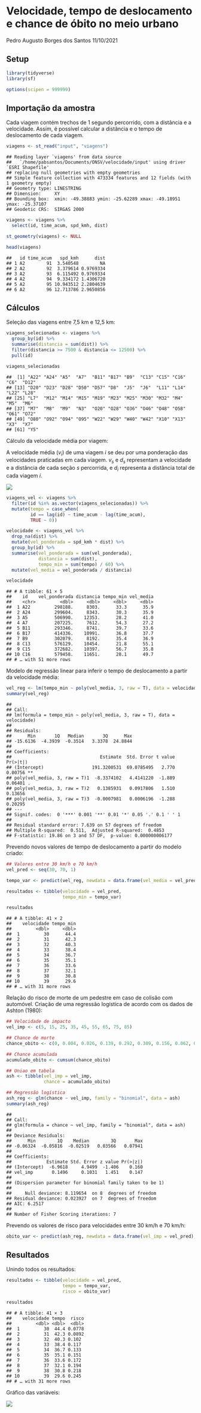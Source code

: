 Velocidade, tempo de deslocamento e chance de óbito no meio urbano
================
Pedro Augusto Borges dos Santos
11/10/2021

## Setup

``` r
library(tidyverse)
library(sf)

options(scipen = 999999)
```

## Importação da amostra

Cada viagem contém trechos de 1 segundo percorrido, com a distância e a
velocidade. Assim, é possível calcular a distância e o tempo de
deslocamento de cada viagem.

``` r
viagens <- st_read("input", "viagens")
```

    ## Reading layer `viagens' from data source 
    ##   `/home/pabsantos/Documents/ONSV/velocidade/input' using driver `ESRI Shapefile'
    ## replacing null geometries with empty geometries
    ## Simple feature collection with 473334 features and 12 fields (with 1 geometry empty)
    ## Geometry type: LINESTRING
    ## Dimension:     XY
    ## Bounding box:  xmin: -49.38883 ymin: -25.62289 xmax: -49.18951 ymax: -25.37107
    ## Geodetic CRS:  SIRGAS 2000

``` r
viagens <- viagens %>% 
  select(id, time_acum, spd_kmh, dist)

st_geometry(viagens) <- NULL

head(viagens)
```

    ##   id time_acum   spd_kmh      dist
    ## 1 A2        91  3.540548        NA
    ## 2 A2        92  3.379614 0.9769334
    ## 3 A2        93  6.115492 0.9769334
    ## 4 A2        94  9.334172 1.4306720
    ## 5 A2        95 10.943512 2.2804639
    ## 6 A2        96 12.713786 2.9650856

## Cálculos

Seleção das viagens entre 7,5 km e 12,5 km:

``` r
viagens_selecionadas <- viagens %>% 
  group_by(id) %>% 
  summarise(distancia = sum(dist)) %>% 
  filter(distancia >= 7500 & distancia <= 12500) %>% 
  pull(id)

viagens_selecionadas
```

    ##  [1] "A22" "A24" "A5"  "A7"  "B11" "B17" "B9"  "C13" "C15" "C16" "C6"  "D12"
    ## [13] "D20" "D23" "D28" "D50" "D57" "D8"  "J5"  "J6"  "L11" "L14" "L22" "L28"
    ## [25] "L7"  "M12" "M14" "M15" "M19" "M23" "M25" "M30" "M32" "M4"  "M5"  "M6" 
    ## [37] "M7"  "M8"  "M9"  "N3"  "O20" "O28" "O36" "O46" "O48" "O58" "O61" "O72"
    ## [49] "O80" "O92" "O94" "O95" "W22" "W29" "W40" "W42" "X10" "X13" "X3"  "X7" 
    ## [61] "Y5"

Cálculo da velocidade média por viagem:

A velocidade média (*v*<sub>*i*</sub>) de uma viagem *i* se deu por uma
ponderação das velocidades praticadas em cada viagem. *v*<sub>*s*</sub>
e *d*<sub>*s*</sub> representam a velocidade e a distância de cada seção
*s* percorrida, e *d*<sub>*i*</sub> representa a distância total de cada
viagem *i*.

![](eq.png)

``` r
viagens_vel <- viagens %>% 
  filter(id %in% as.vector(viagens_selecionadas)) %>% 
  mutate(tempo = case_when(
         id == lag(id) ~ time_acum - lag(time_acum),
         TRUE ~ 0))

velocidade <- viagens_vel %>%
  drop_na(dist) %>% 
  mutate(vel_ponderada = spd_kmh * dist) %>%
  group_by(id) %>%
  summarise(vel_ponderada = sum(vel_ponderada),
            distancia = sum(dist),
            tempo_min = sum(tempo) / 60) %>%
  mutate(vel_media = vel_ponderada / distancia)

velocidade
```

    ## # A tibble: 61 × 5
    ##    id    vel_ponderada distancia tempo_min vel_media
    ##    <chr>         <dbl>     <dbl>     <dbl>     <dbl>
    ##  1 A22         298188.     8303.      33.3      35.9
    ##  2 A24         299604.     8343.      30.3      35.9
    ##  3 A5          506990.    12353.      28.2      41.0
    ##  4 A7          207225.     7612.      54.3      27.2
    ##  5 B11         293346.     8741.      39.7      33.6
    ##  6 B17         414336.    10991.      36.8      37.7
    ##  7 B9          302079.     8192.      35.4      36.9
    ##  8 C13         576129.    10454.      21.8      55.1
    ##  9 C15         372682.    10397.      56.7      35.8
    ## 10 C16         579458.    11651.      28.1      49.7
    ## # … with 51 more rows

Modelo de regressão linear para inferir o tempo de deslocamento a partir
da velocidade média:

``` r
vel_reg <- lm(tempo_min ~ poly(vel_media, 3, raw = T), data = velocidade)
summary(vel_reg)
```

    ## 
    ## Call:
    ## lm(formula = tempo_min ~ poly(vel_media, 3, raw = T), data = velocidade)
    ## 
    ## Residuals:
    ##      Min       1Q   Median       3Q      Max 
    ## -15.6136  -4.3939  -0.3514   3.3378  24.8844 
    ## 
    ## Coefficients:
    ##                                 Estimate  Std. Error t value Pr(>|t|)   
    ## (Intercept)                  191.3200531  69.0785495   2.770  0.00756 **
    ## poly(vel_media, 3, raw = T)1  -8.3374102   4.4141220  -1.889  0.06401 . 
    ## poly(vel_media, 3, raw = T)2   0.1385931   0.0917806   1.510  0.13656   
    ## poly(vel_media, 3, raw = T)3  -0.0007981   0.0006196  -1.288  0.20295   
    ## ---
    ## Signif. codes:  0 '***' 0.001 '**' 0.01 '*' 0.05 '.' 0.1 ' ' 1
    ## 
    ## Residual standard error: 7.639 on 57 degrees of freedom
    ## Multiple R-squared:  0.511,  Adjusted R-squared:  0.4853 
    ## F-statistic: 19.86 on 3 and 57 DF,  p-value: 0.000000006177

Prevendo novos valores de tempo de deslocamento a partir do modelo
criado:

``` r
## Valores entre 30 km/h e 70 km/h
vel_pred <- seq(30, 70, 1)

tempo_var <- predict(vel_reg, newdata = data.frame(vel_media = vel_pred))

resultados <- tibble(velocidade = vel_pred,
                     tempo_min = tempo_var)

resultados
```

    ## # A tibble: 41 × 2
    ##    velocidade tempo_min
    ##         <dbl>     <dbl>
    ##  1         30      44.4
    ##  2         31      42.3
    ##  3         32      40.3
    ##  4         33      38.4
    ##  5         34      36.7
    ##  6         35      35.1
    ##  7         36      33.6
    ##  8         37      32.1
    ##  9         38      30.8
    ## 10         39      29.6
    ## # … with 31 more rows

Relação do risco de morte de um pedestre em caso de colisão com
automóvel. Criação de uma regressão logística de acordo com os dados de
Ashton (1980):

``` r
## Velocidade de impacto
vel_imp <- c(5, 15, 25, 35, 45, 55, 65, 75, 85)

## Chance de morte
chance_obito <- c(0, 0.004, 0.026, 0.139, 0.292, 0.309, 0.156, 0.062, 0.012)

## Chance acumulada
acumulado_obito <- cumsum(chance_obito)

## Uniao em tabela
ash <- tibble(vel_imp = vel_imp,
              chance = acumulado_obito)

## Regressão logística
ash_reg <- glm(chance ~ vel_imp, family = "binomial", data = ash)
summary(ash_reg)
```

    ## 
    ## Call:
    ## glm(formula = chance ~ vel_imp, family = "binomial", data = ash)
    ## 
    ## Deviance Residuals: 
    ##      Min        1Q    Median        3Q       Max  
    ## -0.06324  -0.05816  -0.02519   0.03566   0.07941  
    ## 
    ## Coefficients:
    ##             Estimate Std. Error z value Pr(>|z|)
    ## (Intercept)  -6.9618     4.9499  -1.406    0.160
    ## vel_imp       0.1496     0.1031   1.451    0.147
    ## 
    ## (Dispersion parameter for binomial family taken to be 1)
    ## 
    ##     Null deviance: 8.119654  on 8  degrees of freedom
    ## Residual deviance: 0.023927  on 7  degrees of freedom
    ## AIC: 6.2517
    ## 
    ## Number of Fisher Scoring iterations: 7

Prevendo os valores de risco para velocidades entre 30 km/h e 70 km/h:

``` r
obito_var <- predict(ash_reg, newdata = data.frame(vel_imp = vel_pred), type = "response")
```

## Resultados

Unindo todos os resultados:

``` r
resultados <- tibble(velocidade = vel_pred,
                     tempo = tempo_var,
                     risco = obito_var)

resultados
```

    ## # A tibble: 41 × 3
    ##    velocidade tempo  risco
    ##         <dbl> <dbl>  <dbl>
    ##  1         30  44.4 0.0778
    ##  2         31  42.3 0.0892
    ##  3         32  40.3 0.102 
    ##  4         33  38.4 0.117 
    ##  5         34  36.7 0.133 
    ##  6         35  35.1 0.151 
    ##  7         36  33.6 0.172 
    ##  8         37  32.1 0.194 
    ##  9         38  30.8 0.218 
    ## 10         39  29.6 0.245 
    ## # … with 31 more rows

Gráfico das variáveis:

![](velocidade_urbano_files/figure-gfm/unnamed-chunk-10-1.png)<!-- -->

